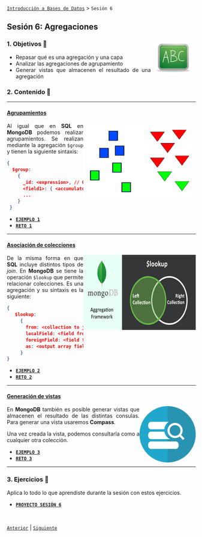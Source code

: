 [`Introducción a Bases de Datos`](../Readme.md) > `Sesión 6`

## Sesión 6: Agregaciones

<img src="../imagenes/pizarron.png" align="right" height="100" width="100" hspace="10">
<div style="text-align: justify;">

### 1. Objetivos :dart: 

- Repasar qué es una agregación y una capa
- Analizar las agregaciones de agrupamiento
- Generar vistas que almacenen el resultado de una agregación

### 2. Contenido :blue_book:

---
#### <ins>Agrupamientos</ins>
<img src="imagenes/imagen1.jpg" align="right" height="200" width="300">

Al igual que en __SQL__ en __MongoDB__ podemos realizar agrupamientos. Se realizan mediante la agregación `$group` y tienen la siguiente sintaxis:

```json
{
  $group:
    {
      _id: <expression>, // Group By Expression
      <field1>: { <accumulator1> : <expression1> },
      ...
    }
 }
```

- [**`EJEMPLO 1`**](Ejemplo-01/Readme.md)
- [**`RETO 1`**](Reto-01/Readme.md)

---
#### <ins>Asociación de colecciones</ins>
<img src="imagenes/imagen2.jpg" align="right" height="200" width="300">

De la misma forma en que __SQL__ incluye distintos tipos de *join*. En __MongoDB__ se tiene la operación `$lookup` que permite relacionar colecciones. Es una agregación y su sintaxis es la siguiente:

```json
{
   $lookup:
     {
       from: <collection to join>,
       localField: <field from the input documents>,
       foreignField: <field from the documents of the "from" collection>,
       as: <output array field>
     }
}
```

- [**`EJEMPLO 2`**](Ejemplo-02/Readme.md)
- [**`RETO 2`**](Reto-02/Readme.md)	

---
#### <ins>Generación de vistas</ins>
<img src="imagenes/imagen3.png" align="right" height="150" width="150">

En __MongoDB__ también es posible generar vistas que almacenen el resultado de las distintas consulas. Para generar una vista usaremos __Compass__.

Una vez creada la vista, podemos consultarla como a cualquier otra colección.

- [**`EJEMPLO 3`**](Ejemplo-03/Readme.md)
- [**`RETO 3`**](Reto-03/Readme.md)

---

### 3. Ejercicios :hammer:

Aplica lo todo lo que aprendiste durante la sesión con estos ejercicios.

- [**`PROYECTO SESIÓN 6`**](Ejercicios/Readme.md)


</br>

[`Anterior`](../Sesion-05/Readme.md) | [`Siguiente`](../Sesion-07/Readme.md)

</div>	
